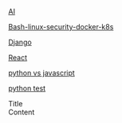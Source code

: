 

[AI](/ai/index.md)

[Bash-linux-security-docker-k8s](https://github.com/rrhg/rrhg.github.io/tree/master/bash-linux-security-docker-k8s)

[Django](/django/index.md)

[React](/react/index.md)

[python vs javascript](/python-vs-javascript/index.md)

[python test](/python-tests.md)


  <detail>
      <summary>
          Title
      </summary>
      Content
  </detail>
